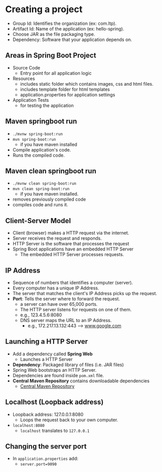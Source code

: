 # Creating a project

- Group Id: Identifies the organization (ex: com.ltp).
- Artifact Id: Name of the application (ex: hello-spring).
- Choose JAR as the file packaging type.
- Dependency: Software that your application depends on.

## Areas in Spring Boot Project

- Source Code
    - Entry point for all application logic
- Resources
    - includes static folder which contains images, css and html files.
    - includes template folder for html templates
    - application.properties for application settings
- Application Tests
    - for testing the application

## Maven springboot run

- `./mvnw spring-boot:run`
- `mvn spring-boot:run`
    - if you have maven installed
- Compile application's code.
- Runs the compiled code.

## Maven clean springboot run

- `./mvnw clean spring-boot:run`
- `mvn clean spring-boot:run`
    - if you have maven installed.
- removes previously compiled code
- compiles code and runs it.

## Client-Server Model

- Client (browser) makes a HTTP request via the internet.
- Server receives the request and responds.
- HTTP Server is the software that processes the request
- Spring Boot applications have an embedded HTTP Server
    - The embedded HTTP Server processes requests.

## IP Address

- Sequence of numbers that identifies a computer (server).
- Every computer has a unique IP Address.
- The server that matches the client's IP Address picks up the request.
- **Port**: Tells the server where to forward the request.
    - a server can have over 65,000 ports.
    - The HTTP server listens for requests on one of them.
    - e.g., 123.4.5.6:8080
    - DNS server maps the URL to an IP Address. 
        - e.g., 172.217.13.132:443 --> www.google.com

## Launching a HTTP Server

- Add a dependency called **Spring Web**
    - Launches a HTTP Server
- **Dependency**: Packaged library of files (i.e. JAR files)
- Spring Web bootstraps an HTTP Server.
- Dependencies are found inside `pom.xml` file.
- **Central Maven Repository** contains downloadable dependencies
    - [Central Maven Repository](https://mvnrepository.com/artifact/org.springframework.boot/spring-boot-starter-web)

## Localhost (Loopback address)

- Loopback address: 127.0.0.1:8080
    - Loops the request back to your own computer.
- `localhost:8080`
    - `localhost` translates to `127.0.0.1`

## Changing the server port

- In `application.properties` add:
    - `server.port=9090`
























